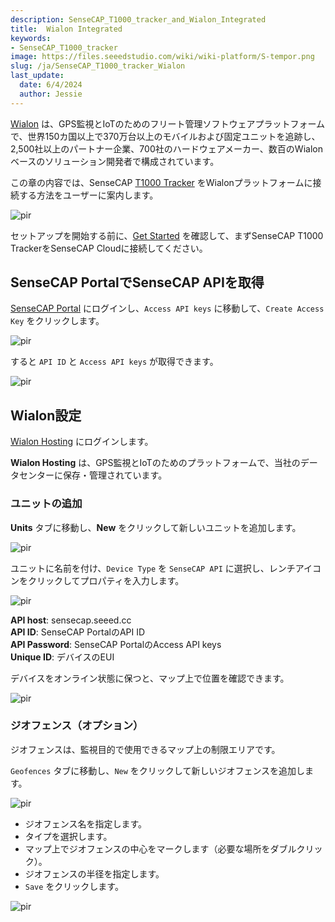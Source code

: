 ```yaml
---
description: SenseCAP_T1000_tracker_and_Wialon_Integrated
title:  Wialon Integrated
keywords:
- SenseCAP_T1000_tracker
image: https://files.seeedstudio.com/wiki/wiki-platform/S-tempor.png
slug: /ja/SenseCAP_T1000_tracker_Wialon
last_update:
  date: 6/4/2024
  author: Jessie
---
```



[Wialon](https://wialon.com/) は、GPS監視とIoTのためのフリート管理ソフトウェアプラットフォームで、世界150カ国以上で370万台以上のモバイルおよび固定ユニットを追跡し、2,500社以上のパートナー企業、700社のハードウェアメーカー、数百のWialonベースのソリューション開発者で構成されています。

この章の内容では、SenseCAP [T1000 Tracker](https://www.seeedstudio.com/SenseCAP-Card-Tracker-T1000-A-p-5697.html) をWialonプラットフォームに接続する方法をユーザーに案内します。

<p style={{textAlign: 'center'}}><img src="https://files.seeedstudio.com/wiki/SenseCAP/Tracker/wialon-sensecap.png" alt="pir" width={800} height="auto" /></p>

セットアップを開始する前に、[Get Started](https://wiki.seeedstudio.com/ja/Get_Started_with_SenseCAP_T1000_tracker) を確認して、まずSenseCAP T1000 TrackerをSenseCAP Cloudに接続してください。

## SenseCAP PortalでSenseCAP APIを取得

[SenseCAP Portal](https://sensecap.seeed.cc/portal) にログインし、`Access API keys` に移動して、`Create Access Key` をクリックします。

<p style={{textAlign: 'center'}}><img src="https://files.seeedstudio.com/wiki/SenseCAP/Tracker/sensecap-api.png" alt="pir" width={800} height="auto" /></p>

すると `API ID` と `Access API keys` が取得できます。

<p style={{textAlign: 'center'}}><img src="https://files.seeedstudio.com/wiki/SenseCAP/Tracker/sensecap-api2.png" alt="pir" width={800} height="auto" /></p>

## Wialon設定

[Wialon Hosting](https://hosting.wialon.com/?lang=en) にログインします。

**Wialon Hosting** は、GPS監視とIoTのためのプラットフォームで、当社のデータセンターに保存・管理されています。

### ユニットの追加

**Units** タブに移動し、**New** をクリックして新しいユニットを追加します。

<p style={{textAlign: 'center'}}><img src="https://files.seeedstudio.com/wiki/SenseCAP/Tracker/-add.png" alt="pir" width={800} height="auto" /></p>

ユニットに名前を付け、`Device Type` を `SenseCAP API` に選択し、レンチアイコンをクリックしてプロパティを入力します。

<p style={{textAlign: 'center'}}><img src="https://files.seeedstudio.com/wiki/SenseCAP/Tracker/add-news.png" alt="pir" width={800} height="auto" /></p>

**API host**: sensecap.seeed.cc<br/>
**API ID**: SenseCAP PortalのAPI ID<br/>
**API Password**: SenseCAP PortalのAccess API keys<br/>
**Unique ID**: デバイスのEUI

デバイスをオンライン状態に保つと、マップ上で位置を確認できます。

<p style={{textAlign: 'center'}}><img src="https://files.seeedstudio.com/wiki/SenseCAP/Tracker/data-monitor.png" alt="pir" width={800} height="auto" /></p>

### ジオフェンス（オプション）

ジオフェンスは、監視目的で使用できるマップ上の制限エリアです。

`Geofences` タブに移動し、`New` をクリックして新しいジオフェンスを追加します。

<p style={{textAlign: 'center'}}><img src="https://files.seeedstudio.com/wiki/SenseCAP/Tracker/geofence-set2.png" alt="pir" width={800} height="auto" /></p>

* ジオフェンス名を指定します。
* タイプを選択します。
* マップ上でジオフェンスの中心をマークします（必要な場所をダブルクリック）。
* ジオフェンスの半径を指定します。
* `Save` をクリックします。

<p style={{textAlign: 'center'}}><img src="https://files.seeedstudio.com/wiki/SenseCAP/Tracker/geofence-set.png" alt="pir" width={800} height="auto" /></p>